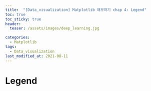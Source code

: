 ```yaml
---
title:  "[Data_visualization] Matplotlib 해부하기 chap 4: Legend"
toc: true
toc_sticky: true
header:
  teaser: /assets/images/deep_learning.jpg

categories:
  - Matplotlib
tags:
  - Data_visualization
last_modified_at: 2021-08-11
---  
```


# Legend

